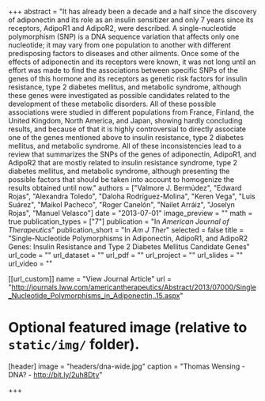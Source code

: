 +++
abstract = "It has already been a decade and a half since the discovery of adiponectin and its role as an insulin sensitizer and only 7 years since its receptors, AdipoR1 and AdipoR2, were described. A single-nucleotide polymorphism (SNP) is a DNA sequence variation that affects only one nucleotide; it may vary from one population to another with different predisposing factors to diseases and other ailments. Once some of the effects of adiponectin and its receptors were known, it was not long until an effort was made to find the associations between specific SNPs of the genes of this hormone and its receptors as genetic risk factors for insulin resistance, type 2 diabetes mellitus, and metabolic syndrome, although these genes were investigated as possible candidates related to the development of these metabolic disorders. All of these possible associations were studied in different populations from France, Finland, the United Kingdom, North America, and Japan, showing hardly concluding results, and because of that it is highly controversial to directly associate one of the genes mentioned above to insulin resistance, type 2 diabetes mellitus, and metabolic syndrome. All of these inconsistencies lead to a review that summarizes the SNPs of the genes of adiponectin, AdipoR1, and AdipoR2 that are mostly related to insulin resistance syndrome, type 2 diabetes mellitus, and metabolic syndrome, although presenting the possible factors that should be taken into account to homogenize the results obtained until now."
authors = ["Valmore J. Bermúdez", "Edward Rojas", "Alexandra Toledo", "Daloha Rodríguez-Molina", "Keren Vega", "Luis Suárez", "Maikol Pacheco", "Roger Canelón", "Nailet Arráiz", "Joselyn Rojas", "Manuel Velasco"]
date = "2013-07-01"
image_preview = ""
math = true
publication_types = ["7"]
publication = "In *American Journal of Therapeutics*"
publication_short = "In *Am J Ther*"
selected = false
title = "Single-Nucleotide Polymorphisms in Adiponectin, AdipoR1, and AdipoR2 Genes: Insulin Resistance and Type 2 Diabetes Mellitus Candidate Genes"
url_code = ""
url_dataset = ""
url_pdf = ""
url_project = ""
url_slides = ""
url_video = ""

[[url_custom]]
name = "View Journal Article"
url = "http://journals.lww.com/americantherapeutics/Abstract/2013/07000/Single_Nucleotide_Polymorphisms_in_Adiponectin,.15.aspx"

# Optional featured image (relative to `static/img/` folder).
[header]
image = "headers/dna-wide.jpg"
caption = "Thomas Wensing - DNA? - http://bit.ly/2uh8Dty"

+++


